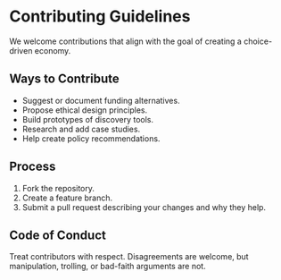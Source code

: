 # Contributing Guidelines

We welcome contributions that align with the goal of creating a choice-driven economy.

## Ways to Contribute
- Suggest or document funding alternatives.
- Propose ethical design principles.
- Build prototypes of discovery tools.
- Research and add case studies.
- Help create policy recommendations.

## Process
1. Fork the repository.
2. Create a feature branch.
3. Submit a pull request describing your changes and why they help.

## Code of Conduct
Treat contributors with respect. Disagreements are welcome, but manipulation, trolling, or bad-faith arguments are not.
